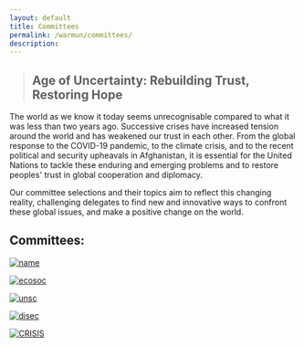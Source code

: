 ```yaml
---
layout: default
title: Committees
permalink: /warmun/committees/
description:
---
```

>## Age of Uncertainty: Rebuilding Trust, Restoring Hope

The world as we know it today seems unrecognisable compared to what it was less than two years ago. Successive crises have increased tension around the world and has weakened our trust in each other. From the global response to the COVID-19 pandemic, to the climate crisis, and to the recent political and security upheavals in Afghanistan, it is essential for the United Nations to tackle these enduring and emerging problems and to restore peoples' trust in global cooperation and diplomacy.

Our committee selections and their topics aim to reflect this changing reality, challenging delegates to find new and innovative ways to confront these global issues, and make a positive change on the world.



## Committees:
[![name](<img src="{{ site.url }}/img/warmunpictures/TBDPicture.jpg">)](http://warwickun.org/warmun/committees/who)

<a href="http://warwickun.org/warmun/committees/ecosoc">![ecosoc](https://user-images.githubusercontent.com/55463665/138565663-005d08a9-c6c6-4c5d-ba4c-f4da36ac7195.jpg)</a>

<a href="http://warwickun.org/warmun/committees/unsc">![unsc](https://user-images.githubusercontent.com/55463665/138565665-b155a203-7bf3-452e-b92e-50c679c462bd.jpg)</a>

<a href="http://warwickun.org/warmun/committees/disec">![disec](https://user-images.githubusercontent.com/55463665/138565667-86fe0bd4-c655-4f06-9476-ee08338a8059.jpg)</a>

<a href="http://warwickun.org/warmun/committees/crisis"> ![CRISIS](https://user-images.githubusercontent.com/55463665/137209939-2677d73b-99ae-42a1-ba9b-9223bea776fe.jpg) </a>
